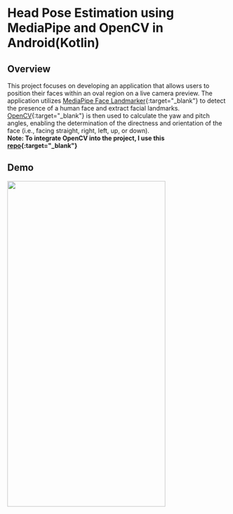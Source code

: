 # Head Pose Estimation using MediaPipe and OpenCV in Android(Kotlin)

## Overview

This project focuses on developing an application that allows users to position
their faces within an oval region on a live camera preview.
The application
utilizes [MediaPipe Face Landmarker](https://developers.google.com/mediapipe/solutions/vision/face_landmarker){:target="_blank"}
to detect the presence of a human face and extract facial landmarks.
[OpenCV](https://docs.opencv.org/4.x/javadoc/org/opencv/calib3d/Calib3d.html#solvePnP(org.opencv.core.MatOfPoint3f,org.opencv.core.MatOfPoint2f,org.opencv.core.Mat,org.opencv.core.MatOfDouble,org.opencv.core.Mat,org.opencv.core.Mat)){:target="_blank"}
is then used to calculate the yaw and pitch angles,
enabling the determination of the directness and orientation of the face
(i.e., facing straight, right, left, up, or down).
<br/>**Note: To integrate OpenCV into the project, I use
this [repo](https://github.com/QuickBirdEng/opencv-android){:target="_blank"}**

## Demo
<img src="/demo/1351190849151434476-_online-video-cutter.com_.gif" width="360" height="740" />